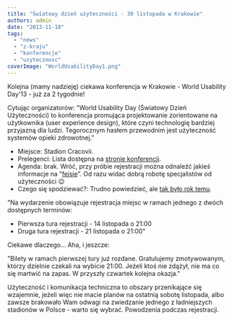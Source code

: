 ```yaml
---
title: "Światowy dzień użyteczności - 30 listopada w Krakowie"
authors: admin
date: "2013-11-18"
tags:
  - "news"
  - "z-kraju"
  - "konferencje"
  - "uzytecznosc"
coverImage: "WorldUsabilityDay1.png"
---
```


Kolejna (mamy nadzieję) ciekawa konferencja w Krakowie - World Usability
Day'13 - już za 2 tygodnie!

Cytując organizatorów: "World Usability Day (Światowy Dzień Użyteczności) to
konferencja promująca projektowanie zorientowane na użytkownika (user experience
design), które czyni technologię bardziej przyjazną dla ludzi. Tegorocznym
hasłem przewodnim jest użyteczność systemów opieki zdrowotnej."

- Miejsce: Stadion Cracovii.
- Prelegenci: Lista dostępna na [stronie konferencji](http://www.wudkrakow.pl/).
- Agenda: brak. Wróć, przy próbie rejestracji można odnaleźć jakieś informacje
  na "[fejsie](https://www.facebook.com/WudKrakow)". Od razu widać dobrą robotę
  specjalistów od użyteczności 😉
- Czego się spodziewać?: Trudno powiedzieć, ale
  [tak było rok temu](http://2012.wudkrakow.pl/).

"Na wydarzenie obowiązuje rejestracja miejsc w ramach jednego z dwóch dostępnych
terminów:

- Pierwsza tura rejestracji - 14 listopada o 21:00
- Druga tura rejestracji - 21 listopada o 21:00"

Ciekawe dlaczego... Aha, i jeszcze:

"Bilety w ramach pierwszej tury już rozdane. Gratulujemy zmotywowanym, którzy
dzielnie czekali na wybicie 21:00. Jeżeli ktoś nie zdążył, nie ma co się martwić
na zapas. W przyszły czwartek kolejna okazja."

Użyteczność i komunikacja techniczna to obszary przenikające się wzajemnie,
jeżeli więc nie macie planów na ostatnią sobotę listopada, albo zawsze brakowało
Wam odwagi na zwiedzanie jednego z ładniejszych stadionów w Polsce - warto się
wybrać. Powodzenia podczas rejestracji.
